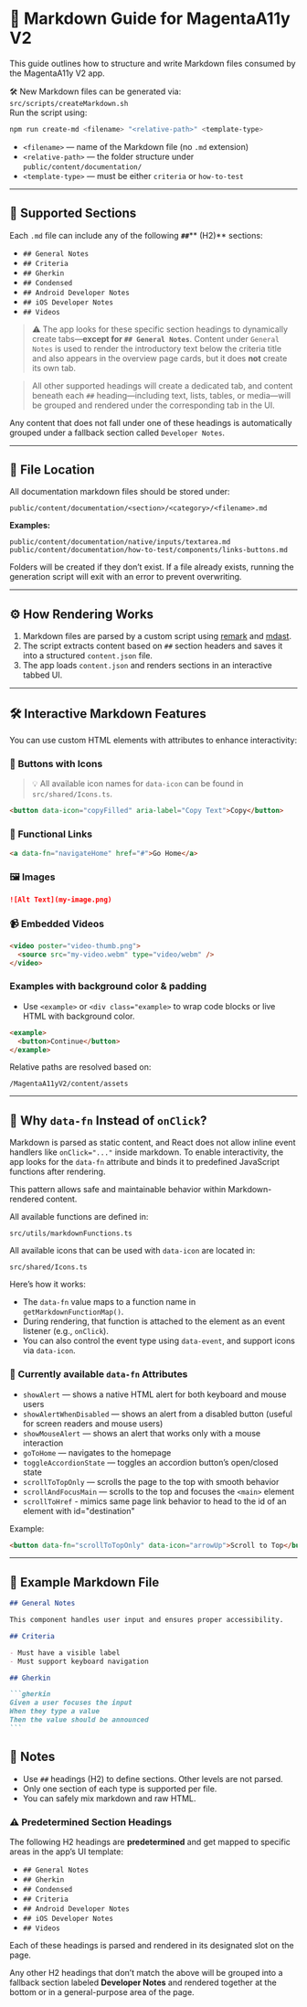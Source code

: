 # 📘 Markdown Guide for MagentaA11y V2

This guide outlines how to structure and write Markdown files consumed by the MagentaA11y V2 app.

🛠️ New Markdown files can be generated via: `src/scripts/createMarkdown.sh`  
Run the script using:

```bash
npm run create-md <filename> "<relative-path>" <template-type>
```

- `<filename>` — name of the Markdown file (no `.md` extension)
- `<relative-path>` — the folder structure under `public/content/documentation/`
- `<template-type>` — must be either `criteria` or `how-to-test`

---

## 📝 Supported Sections

Each `.md` file can include any of the following **`##`**\*\* (H2)\*\* sections:

- `## General Notes`
- `## Criteria`
- `## Gherkin`
- `## Condensed`
- `## Android Developer Notes`
- `## iOS Developer Notes`
- `## Videos`

> ⚠️ The app looks for these specific section headings to dynamically create tabs—**except for `## General Notes`**. Content under `General Notes` is used to render the introductory text below the criteria title and also appears in the overview page cards, but it does **not** create its own tab.

> All other supported headings will create a dedicated tab, and content beneath each `##` heading—including text, lists, tables, or media—will be grouped and rendered under the corresponding tab in the UI.

Any content that does not fall under one of these headings is automatically grouped under a fallback section called `Developer Notes`.

---

## 📂 File Location

All documentation markdown files should be stored under:

```
public/content/documentation/<section>/<category>/<filename>.md
```

**Examples:**

```
public/content/documentation/native/inputs/textarea.md
public/content/documentation/how-to-test/components/links-buttons.md
```

Folders will be created if they don’t exist. If a file already exists, running the generation script will exit with an error to prevent overwriting.

---

## ⚙️ How Rendering Works

1. Markdown files are parsed by a custom script using [remark](https://github.com/remarkjs/remark) and [mdast](https://github.com/syntax-tree/mdast).
2. The script extracts content based on `##` section headers and saves it into a structured `content.json` file.
3. The app loads `content.json` and renders sections in an interactive tabbed UI.

---

## 🛠 Interactive Markdown Features

You can use custom HTML elements with attributes to enhance interactivity:

### 🔘 Buttons with Icons

> 💡 All available icon names for `data-icon` can be found in `src/shared/Icons.ts`.

```html
<button data-icon="copyFilled" aria-label="Copy Text">Copy</button>
```

### 🔗 Functional Links

```html
<a data-fn="navigateHome" href="#">Go Home</a>
```

### 🖼 Images

```md
![Alt Text](my-image.png)
```

### 📹 Embedded Videos

```html
<video poster="video-thumb.png">
  <source src="my-video.webm" type="video/webm" />
</video>
```

### Examples with background color & padding

- Use `<example>` or `<div class="example>` to wrap code blocks or live HTML with background color.

```html
<example>
  <button>Continue</button>
</example>
```

Relative paths are resolved based on:

```
/MagentaA11yV2/content/assets
```

---

## 🤖 Why `data-fn` Instead of `onClick`?

Markdown is parsed as static content, and React does not allow inline event handlers like `onClick="..."` inside markdown. To enable interactivity, the app looks for the `data-fn` attribute and binds it to predefined JavaScript functions after rendering.

This pattern allows safe and maintainable behavior within Markdown-rendered content.

All available functions are defined in:

```
src/utils/markdownFunctions.ts
```

All available icons that can be used with `data-icon` are located in:

```
src/shared/Icons.ts
```

Here’s how it works:

- The `data-fn` value maps to a function name in `getMarkdownFunctionMap()`.
- During rendering, that function is attached to the element as an event listener (e.g., `onClick`).
- You can also control the event type using `data-event`, and support icons via `data-icon`.

### 🔧 Currently available `data-fn` Attributes

- `showAlert` — shows a native HTML alert for both keyboard and mouse users
- `showAlertWhenDisabled` — shows an alert from a disabled button (useful for screen readers and mouse users)
- `showMouseAlert` — shows an alert that works only with a mouse interaction
- `goToHome` — navigates to the homepage
- `toggleAccordionState` — toggles an accordion button’s open/closed state
- `scrollToTopOnly` — scrolls the page to the top with smooth behavior
- `scrollAndFocusMain` — scrolls to the top and focuses the `<main>` element
- `scrollToHref` - mimics same page link behavior to head to the id of an element with id="destination"

Example:

```html
<button data-fn="scrollToTopOnly" data-icon="arrowUp">Scroll to Top</button>
```

---

## 🧪 Example Markdown File

````md
## General Notes

This component handles user input and ensures proper accessibility.

## Criteria

- Must have a visible label
- Must support keyboard navigation

## Gherkin

```gherkin
Given a user focuses the input
When they type a value
Then the value should be announced
```
````

## 🧾 Notes

- Use `##` headings (H2) to define sections. Other levels are not parsed.
- Only one section of each type is supported per file.
- You can safely mix markdown and raw HTML.

### ⚠️ Predetermined Section Headings

The following H2 headings are **predetermined** and get mapped to specific areas in the app’s UI template:

- `## General Notes`
- `## Gherkin`
- `## Condensed`
- `## Criteria`
- `## Android Developer Notes`
- `## iOS Developer Notes`
- `## Videos`

Each of these headings is parsed and rendered in its designated slot on the page.

Any other H2 headings that don’t match the above will be grouped into a fallback section labeled **Developer Notes** and rendered together at the bottom or in a general-purpose area of the page.
